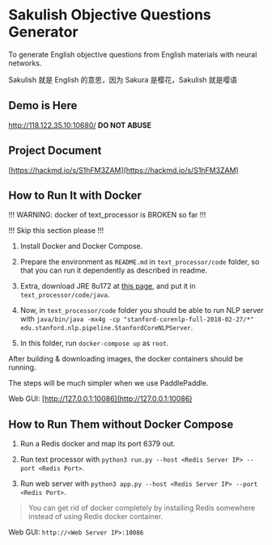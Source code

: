 # Sakulish Objective Questions Generator

To generate English objective questions from English materials with neural networks.

Sakulish 就是 English 的意思，因为 Sakura 是樱花，Sakulish 就是嘤语

## Demo is Here

http://118.122.35.10:10680/  **DO NOT ABUSE**

## Project Document

[https://hackmd.io/s/S1hFM3ZAM](https://hackmd.io/s/S1hFM3ZAM)

## How to Run It with Docker

!!! WARNING: docker of text_processor is BROKEN so far !!!

!!! Skip this section please !!!

1. Install Docker and Docker Compose.

2. Prepare the environment as `README.md` in `text_processor/code` folder, so that you can run it dependently as described in readme.

3. Extra, download JRE 8u172 at [this page](http://www.oracle.com/technetwork/java/javase/downloads/jre8-downloads-2133155.html), and put it in `text_processor/code/java`.

4. Now, in `text_processor/code` folder you should be able to run NLP server with `java/bin/java -mx4g -cp "stanford-corenlp-full-2018-02-27/*" edu.stanford.nlp.pipeline.StanfordCoreNLPServer`.

5. In this folder, run `docker-compose up` as `root`.

After building & downloading images, the docker containers should be running.

The steps will be much simpler when we use PaddlePaddle.

Web GUI: [http://127.0.0.1:10086](http://127.0.0.1:10086)

## How to Run Them without Docker Compose

1. Run a Redis docker and map its port 6379 out.

2. Run text processor with `python3 run.py --host <Redis Server IP> --port <Redis Port>`.

3. Run web server with `python3 app.py --host <Redis Server IP> --port <Redis Port>`.

 > You can get rid of docker completely by installing Redis somewhere instead of using Redis docker container.

Web GUI: `http://<Web Server IP>:10086`